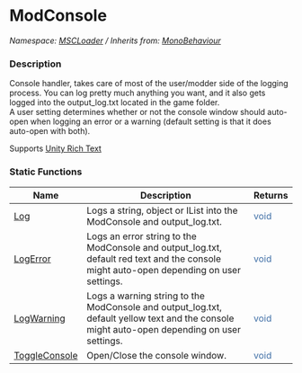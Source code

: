 # ModConsole

*Namespace: [MSCLoader](API/MSCLoader.md) / Inherits from: [MonoBehaviour](https://docs.unity3d.com/500/Documentation/ScriptReference/MonoBehaviour.html)*

### Description

Console handler, takes care of most of the user/modder side of the logging process. You can log pretty much anything you want, and it also gets logged into the output_log.txt located in the game folder.  
A user setting determines whether or not the console window should auto-open when logging an error or a warning (default setting is that it does auto-open with both).

Supports [Unity Rich Text](https://docs.unity3d.com/500/Documentation/Manual/StyledText.html)

### Static Functions

Name | Description | Returns
---- | ----------- | -------
[Log](API/MSCLoader/ModConsole/Functions/Log.md) | Logs a string, object or IList into the ModConsole and output_log.txt.  | <font color=#4170a7>void</font>
[LogError](API/MSCLoader/ModConsole/Functions/LogError.md) | Logs an error string to the ModConsole and output_log.txt, default red text and the console might auto-open depending on user settings. | <font color=#4170a7>void</font>
[LogWarning](API/MSCLoader/ModConsole/Functions/LogWarning.md) | Logs a warning string to the ModConsole and output_log.txt, default yellow text and the console might auto-open depending on user settings. | <font color=#4170a7>void</font>
[ToggleConsole](API/MSCLoader/ModConsole/Functions/ToggleConsole.md) | Open/Close the console window. | <font color=#4170a7>void</font>